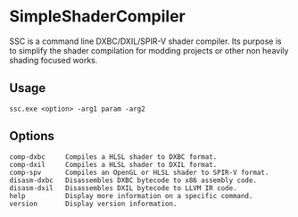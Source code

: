 # SimpleShaderCompiler

SSC is a command line DXBC/DXIL/SPIR-V shader compiler. Its purpose is to simplify the shader compilation for modding projects or other non heavily shading focused works.

## Usage

```
ssc.exe <option> -arg1 param -arg2
```

## Options

```
comp-dxbc     Compiles a HLSL shader to DXBC format.
comp-dxil     Compiles a HLSL shader to DXIL format.
comp-spv      Compiles an OpenGL or HLSL shader to SPIR-V format.
disasm-dxbc   Disassembles DXBC bytecode to x86 assembly code.
disasm-dxil   Disassembles DXIL bytecode to LLVM IR code.
help          Display more information on a specific command.
version       Display version information.
```
